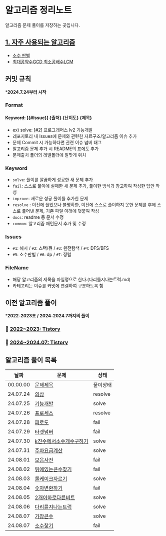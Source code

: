 # 알고리즘 정리노트

알고리즘 문제 풀이를 저장하는 곳입니다.

## [1. 자주 사용되는 알고리즘](자주사용되는알고리즘/)
- [소수 판별](자주사용되는알고리즘/isPrime.js)
- [최대공약수GCD 최소공배수LCM](자주사용되는알고리즘/GCD_LCM.js)

## 커밋 규칙

***2024.7.24부터 시작**

### Format

#### Keyword: [{#Issue}] {출처} {난이도} {제목}

-   ex) solve: [#2] 프로그래머스 lv2 기능개발
-   레포지토리 내 Issues에 문제와 관련한 자료구조/알고리즘 이슈 추가
-   문제 Commit 시 가능하다면 관련 이슈 넘버 태그
-   알고리즘 문제 추가 시 README의 표에도 추가
-   문제출처 폴더의 레벨폴더에 알맞게 위치

### Keyword

-   `solve`: 풀이를 깔끔하게 성공한 새 문제 추가
-   `fail`: 스스로 풀이에 실패한 새 문제 추가, 풀이한 방식과 참고하여 작성한 답안 작성
-   `improve`: 새로운 성공 풀이를 추가한 문제
-   `resolve` : 이전에 풀었으나 불명확한, 이전에 스스로 풀이하지 못한 문제를 후에 스스로 풀어낸 문제, 기존 파일 아래에 덧붙여 작성
-   `docs`: readme 등 문서 수정
-   `common`: 알고리즘 패턴문서 추가 및 수정

### Issues
- `#1`: 해시 / `#2`: 스택/큐 / `#3`: 완전탐색 / `#4`: DFS/BFS
- `#5`: 소수판별 / `#6`: dp / `#7`: 정렬

### FileName

-   해당 알고리즘의 제목을 파일명으로 한다.(다리를지나는트럭.md)
-   카테고리는 이슈를 커밋에 연결하여 구분하도록 함

## 이전 알고리즘 풀이

***2022-2023초 / 2024-2024.7까지의 풀이**

### 📁 [2022~2023: Tistory](https://codingpracticenote.tistory.com/category/1%EC%B0%A8%20%EA%B3%B5%EB%B6%80/%EC%95%8C%EA%B3%A0%EB%A6%AC%EC%A6%98)

### 📁 [2024~2024.07: Tistory](https://codingpracticenote.tistory.com/category/2%EC%B0%A8%20%EA%B3%B5%EB%B6%80/%EC%95%8C%EA%B3%A0%EB%A6%AC%EC%A6%98)

## 알고리즘 풀이 목록
| 날짜 | 문제 | 상태 |
| --- | --- | --- |
| 00.00.00 | [문제제목](/프로그래머스) | 풀이상태 |
| 24.07.24 | [의상](/프로그래머스/lv2/의상.md) | resolve |
| 24.07.25 | [기능개발](/프로그래머스//lv2/기능개발.md) | solve |
| 24.07.26 | [프로세스](/프로그래머스//lv2/프로세스.md) | resolve |
| 24.07.28 | [피로도](/프로그래머스//lv2/피로도.md) | fail |
| 24.07.29 | [타겟넘버](/프로그래머스//lv2/타겟넘버.md) | fail |
| 24.07.30 | [k진수에서소수개수구하기](/프로그래머스//lv2/k진수에서소수개수구하기.md) | solve |
| 24.07.31 | [주차요금계산](/프로그래머스//lv2/주차요금계산.md) | solve |
| 24.08.01 | [모음사전](/프로그래머스//lv2/모음사전.md) | fail |
| 24.08.02 | [뒤에있는큰수찾기](/프로그래머스//lv2/뒤에있는큰수찾기.md) | fail |
| 24.08.03 | [롤케이크자르기](/프로그래머스//lv2/롤케이크자르기.md) | solve |
| 24.08.04 | [숫자변환하기](/프로그래머스//lv2/숫자변환하기.md) | fail |
| 24.08.05 | [2개이하로다른비트](/프로그래머스//lv2/2개이하로다른비트.md) | solve |
| 24.08.06 | [다리를지나는트럭](/프로그래머스//lv2/다리를지나는트럭.md) | solve |
| 24.08.07 | [가장큰수](/프로그래머스//lv2/가장큰수.md) | solve |
| 24.08.07 | [소수찾기](/프로그래머스//lv2/소수찾기.md) | fail |
